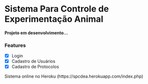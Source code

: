 # Sistema Para Controle de Experimentação Animal

<h4 align="left"> 
 Projeto em desenvolvimento...
</h4>

### Features

- [x] Login
- [x] Cadastro de Usuários
- [x] Cadastro de Protocolos

<p>Sistema online no Heroku (https://spcdea.herokuapp.com/index.php)</p>
